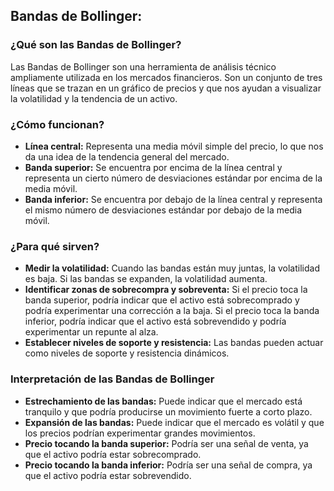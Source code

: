 ## Bandas de Bollinger:

### ¿Qué son las Bandas de Bollinger?
Las Bandas de Bollinger son una herramienta de análisis técnico ampliamente utilizada en los mercados financieros. Son un conjunto de tres líneas que se trazan en un gráfico de precios y que nos ayudan a visualizar la volatilidad y la tendencia de un activo.

### ¿Cómo funcionan?
* **Línea central:** Representa una media móvil simple del precio, lo que nos da una idea de la tendencia general del mercado.
* **Banda superior:** Se encuentra por encima de la línea central y representa un cierto número de desviaciones estándar por encima de la media móvil.
* **Banda inferior:** Se encuentra por debajo de la línea central y representa el mismo número de desviaciones estándar por debajo de la media móvil.

### ¿Para qué sirven?
* **Medir la volatilidad:** Cuando las bandas están muy juntas, la volatilidad es baja. Si las bandas se expanden, la volatilidad aumenta.
* **Identificar zonas de sobrecompra y sobreventa:** Si el precio toca la banda superior, podría indicar que el activo está sobrecomprado y podría experimentar una corrección a la baja. Si el precio toca la banda inferior, podría indicar que el activo está sobrevendido y podría experimentar un repunte al alza.
* **Establecer niveles de soporte y resistencia:** Las bandas pueden actuar como niveles de soporte y resistencia dinámicos.

### Interpretación de las Bandas de Bollinger
* **Estrechamiento de las bandas:** Puede indicar que el mercado está tranquilo y que podría producirse un movimiento fuerte a corto plazo.
* **Expansión de las bandas:** Puede indicar que el mercado es volátil y que los precios podrían experimentar grandes movimientos.
* **Precio tocando la banda superior:** Podría ser una señal de venta, ya que el activo podría estar sobrecomprado.
* **Precio tocando la banda inferior:** Podría ser una señal de compra, ya que el activo podría estar sobrevendido.
